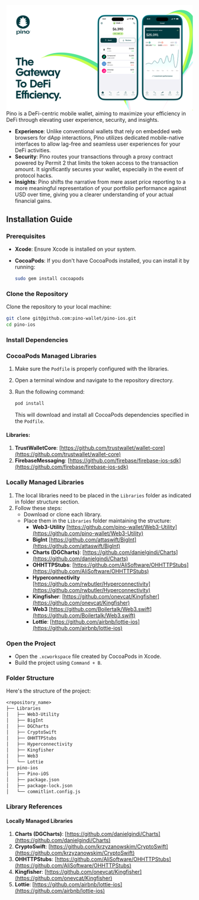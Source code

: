 
<img src="resources/github-cover.png" align="center" title="Pino github Banner"></img>
Pino is a DeFi-centric mobile wallet, aiming to maximize your efficiency in DeFi through elevating user experience, security, and insights.
- **Experience**: Unlike conventional wallets that rely on embedded web browsers for dApp interactions, Pino utilizes dedicated mobile-native interfaces to allow lag-free and seamless user experiences for your DeFi activities.
- **Security**: Pino routes your transactions through a proxy contract powered by Permit 2 that limits the token access to the transaction amount. It significantly secures your wallet, especially in the event of protocol hacks.
- **Insights**: Pino shifts the narrative from mere asset price reporting to a more meaningful representation of your portfolio performance against USD over time, giving you a clearer understanding of your actual financial gains.

## Installation Guide

### Prerequisites
- **Xcode**: Ensure Xcode is installed on your system.
- **CocoaPods**: If you don't have CocoaPods installed, you can install it by running:

  ```bash
  sudo gem install cocoapods
  ```

### Clone the Repository
Clone the repository to your local machine:
```bash
git clone git@github.com:pino-wallet/pino-ios.git
cd pino-ios
```

### Install Dependencies

### CocoaPods Managed Libraries
1. Make sure the `Podfile` is properly configured with the libraries.
2. Open a terminal window and navigate to the repository directory.
3. Run the following command:

   ```bash
   pod install
   ```
   This will download and install all CocoaPods dependencies specified in the `Podfile`.

#### Libraries:

1. **TrustWalletCore**: [https://github.com/trustwallet/wallet-core](https://github.com/trustwallet/wallet-core)
2. **FirebaseMessaging**: [https://github.com/firebase/firebase-ios-sdk](https://github.com/firebase/firebase-ios-sdk)
  
### Locally Managed Libraries
1. The local libraries need to be placed in the `Libraries` folder as indicated in folder structure section.
2. Follow these steps:
   - Download or clone each library.
   - Place them in the `Libraries` folder maintaining the structure:
     - **Web3-Utility** [https://github.com/pino-wallet/Web3-Utility](https://github.com/pino-wallet/Web3-Utility)
     - **BigInt** [https://github.com/attaswift/BigInt](https://github.com/attaswift/BigInt)
     - **Charts (DGCharts)**: [https://github.com/danielgindi/Charts](https://github.com/danielgindi/Charts)
     - **OHHTTPStubs**: [https://github.com/AliSoftware/OHHTTPStubs](https://github.com/AliSoftware/OHHTTPStubs)
     - **Hyperconnectivity** [https://github.com/rwbutler/Hyperconnectivity](https://github.com/rwbutler/Hyperconnectivity)
     - **Kingfisher**: [https://github.com/onevcat/Kingfisher](https://github.com/onevcat/Kingfisher)
     - **Web3** [https://github.com/Boilertalk/Web3.swift](https://github.com/Boilertalk/Web3.swift)
     - **Lottie**: [https://github.com/airbnb/lottie-ios](https://github.com/airbnb/lottie-ios)


### Open the Project
- Open the `.xcworkspace` file created by CocoaPods in Xcode.
- Build the project using `Command + B`.

### Folder Structure

Here's the structure of the project:

```
<repository_name>
├── Libraries
│   ├── Web3-Utility
│   ├── BigInt
│   ├── DGCharts
│   ├── CryptoSwift
│   ├── OHHTTPStubs
│   ├── Hyperconnectivity
│   ├── Kingfisher
│   ├── Web3
│   └── Lottie
├── pino-ios
│   ├── Pino-iOS
│   ├── package.json
│   ├── package-lock.json
│   └── commitlint.config.js
```

### Library References

#### Locally Managed Libraries
1. **Charts (DGCharts)**: [https://github.com/danielgindi/Charts](https://github.com/danielgindi/Charts)
2. **CryptoSwift**: [https://github.com/krzyzanowskim/CryptoSwift](https://github.com/krzyzanowskim/CryptoSwift)
3. **OHHTTPStubs**: [https://github.com/AliSoftware/OHHTTPStubs](https://github.com/AliSoftware/OHHTTPStubs)
4. **Kingfisher**: [https://github.com/onevcat/Kingfisher](https://github.com/onevcat/Kingfisher)
5. **Lottie**: [https://github.com/airbnb/lottie-ios](https://github.com/airbnb/lottie-ios)
